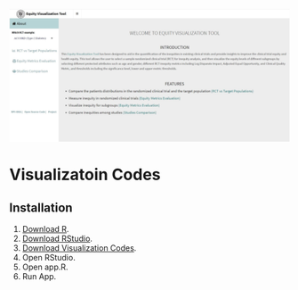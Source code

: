 <a href="https://miao-qi-rpi-app.shinyapps.io/EquityBrowser/"><img src="interface.JPG" alt= "Equity Visualization Tool" title="Equity Visualization Tool"></a>

# Visualizatoin Codes 

## Installation
1.  [Download R](https://www.r-project.org/).
2.  [Download RStudio](https://www.rstudio.com/products/rstudio/download/).
3.  [Download Visualization Codes](https://github.com/TheRensselaerIDEA/ClinicalTrialEquity/tree/master/Visualization%20Codes%20version%2020).
4.	Open RStudio.
5.  Open app.R.
6.  Run App.
